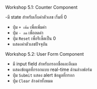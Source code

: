 Workshop 5.1: Counter Component

 -มี state สำหรับเก็บค่าตัวเลข เริ่มที่ 0
 - ปุ่ม `+ เพิ่ม` เพื่อเพิ่มค่า
 - ปุ่ม `- ลด` เพื่อลดค่า
 - ปุ่ม `Reset` เพื่อรีเซ็ตเป็น 0
 - แสดงค่าตัวเลขปัจจุบัน

Workshop 5.2: User Form Component

- มี input field สำหรับกรอกชื่อและอีเมล
- แสดงข้อมูลที่กรอกแบบ real-time ด้านล่างฟอร์ม
- ปุ่ม `Submit` แสดง alert ข้อมูลที่กรอก
- ปุ่ม `Clear` ล้างค่าทั้งหมด
